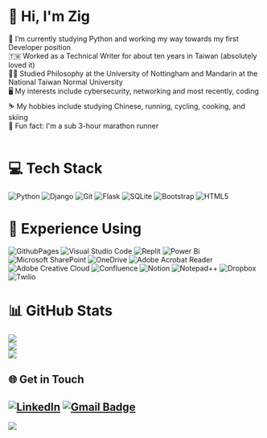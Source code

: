 # 👋 Hi, I'm Zig
🐍 I’m currently studying Python and working my way towards my first Developer position<br>🇹🇼 Worked as a Technical Writer for about ten years in Taiwan (absolutely loved it)<br>🧑‍🎓 Studied Philosophy at the University of Nottingham and Mandarin at the National Taiwan Normal University<br>🖥️ My interests include cybersecurity, networking and most recently, coding<br>⛷️ My hobbies include studying Chinese, running, cycling, cooking, and skiing<br>🏃 Fun fact: I'm a sub 3-hour marathon runner<br><br>


# 💻 Tech Stack
![Python](https://img.shields.io/badge/python-3670A0?style=flat&logo=python&logoColor=ffdd54) ![Django](https://img.shields.io/badge/django-%23092E20.svg?style=flat&logo=django&logoColor=white) ![Git](https://img.shields.io/badge/git-%23F05033.svg?style=flat&logo=git&logoColor=white) ![Flask](https://img.shields.io/badge/flask-%23000.svg?style=flat&logo=flask&logoColor=white) ![SQLite](https://img.shields.io/badge/sqlite-%2307405e.svg?style=flat&logo=sqlite&logoColor=white) ![Bootstrap](https://img.shields.io/badge/bootstrap-%238511FA.svg?style=flat&logo=bootstrap&logoColor=white) ![HTML5](https://img.shields.io/badge/html5-%23E34F26.svg?style=fflat&logo=html5&logoColor=white)



# 📖 Experience Using
![GithubPages](https://img.shields.io/badge/github%20pages-121013?style=flat&logo=github&logoColor=white) ![Visual Studio Code](https://img.shields.io/badge/Visual%20Studio%20Code-0078d7.svg?style=flat&logo=visual-studio-code&logoColor=white) ![Replit](https://img.shields.io/badge/Replit-DD1200?style=flat&logo=Replit&logoColor=white) ![Power Bi](https://img.shields.io/badge/power_bi-F2C811?style=flat&logo=powerbi&logoColor=black) ![Microsoft SharePoint ](https://img.shields.io/badge/Microsoft_SharePoint-0078D4?style=flat=microsoft-sharepoint&logoColor=white) ![OneDrive](https://img.shields.io/badge/OneDrive-white?style=flat&logo=Microsoft%20OneDrive&logoColor=0078D4) ![Adobe Acrobat Reader](https://img.shields.io/badge/Adobe%20Acrobat%20Reader-EC1C24.svg?style=flat&logo=Adobe%20Acrobat%20Reader&logoColor=white) ![Adobe Creative Cloud](https://img.shields.io/badge/Adobe%20Creative%20Cloud-DA1F26.svg?style=flat&logo=Adobe%20Creative%20Cloud&logoColor=white) ![Confluence](https://img.shields.io/badge/confluence-%23172BF4.svg?style=flat&logo=confluence&logoColor=white) ![Notion](https://img.shields.io/badge/Notion-%23000000.svg?style=flat&logo=notion&logoColor=white) ![Notepad++](https://img.shields.io/badge/Notepad++-90E59A.svg?style=flat&logo=notepad%2b%2b&logoColor=black) ![Dropbox](https://img.shields.io/badge/Dropbox-%233B4D98.svg?style=flat&logo=Dropbox&logoColor=white) ![Twilio](https://img.shields.io/badge/Twilio-F22F46?style=flat&logo=Twilio&logoColor=white)
# 📊 GitHub Stats
![](https://github-readme-stats.vercel.app/api?username=zig-182&theme=tokyonight&hide_border=true&include_all_commits=false&count_private=false)<br/>
![](https://github-readme-streak-stats.herokuapp.com/?user=zig-182&theme=tokyonight&hide_border=true)<br/>
![](https://github-readme-stats.vercel.app/api/top-langs/?username=zig-182&theme=tokyonight&hide_border=true&include_all_commits=false&count_private=false&layout=compact)

## 🌐 Get in Touch
[![LinkedIn](https://img.shields.io/badge/LinkedIn-%230077B5.svg?logo=linkedin&logoColor=white)](https://linkedin.com/in/zig-stegner-6151bb65/) 
<a href="mailto:zigstegner@gmail.com">
  <img src="https://img.shields.io/badge/Gmail-D14836?style=flat&logo=gmail&logoColor=white" alt="Gmail Badge">
</a>
---
[![](https://visitcount.itsvg.in/api?id=zig-182&icon=0&color=0)](https://visitcount.itsvg.in)


<!-- Proudly created with GPRM ( https://gprm.itsvg.in ) -->
